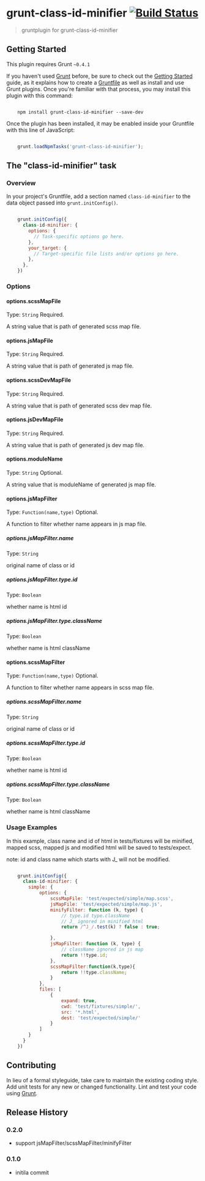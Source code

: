 # grunt-class-id-minifier [![Build Status](https://secure.travis-ci.org/yiminghe/grunt-class-id-minifier.png?branch=master)](https://travis-ci.org/yiminghe/grunt-class-id-minifier)

> gruntplugin for grunt-class-id-minifier

## Getting Started
This plugin requires Grunt `~0.4.1`

If you haven't used [Grunt](http://gruntjs.com/) before,
be sure to check out the [Getting Started](http://gruntjs.com/getting-started) guide,
as it explains how to create a [Gruntfile](http://gruntjs.com/sample-gruntfile)
as well as install and use Grunt plugins. Once you're familiar with that process,
you may install this plugin with this command:

```shell

    npm install grunt-class-id-minifier --save-dev
```

Once the plugin has been installed, it may be enabled inside your Gruntfile with this line of JavaScript:

```js

    grunt.loadNpmTasks('grunt-class-id-minifier');
```

## The "class-id-minifier" task

### Overview
In your project's Gruntfile, add a section named `class-id-minifier` to the data object passed into `grunt.initConfig()`.

``` js

    grunt.initConfig({
      class-id-minifier: {
        options: {
          // Task-specific options go here.
        },
        your_target: {
          // Target-specific file lists and/or options go here.
        },
      },
    })
```

### Options

#### options.scssMapFile
Type: `String`
Required.

A string value that is path of generated scss map file.

#### options.jsMapFile
Type: `String`
Required.

A string value that is path of generated js map file.

#### options.scssDevMapFile
Type: `String`
Required.

A string value that is path of generated scss dev map file.

#### options.jsDevMapFile
Type: `String`
Required.

A string value that is path of generated js dev map file.

#### options.moduleName
Type: `String`
Optional.

A string value that is moduleName of generated js map file.

#### options.jsMapFilter
Type: `Function(name,type)`
Optional.

A function to filter whether name appears in js map file.

##### options.jsMapFilter.name
Type: `String`

original name of class or id

##### options.jsMapFilter.type.id
Type: `Boolean`

whether name is html id

##### options.jsMapFilter.type.className
Type: `Boolean`

whether name is html className


#### options.scssMapFilter
Type: `Function(name,type)`
Optional.

A function to filter whether name appears in scss map file.

##### options.scssMapFilter.name
Type: `String`

original name of class or id

##### options.scssMapFilter.type.id
Type: `Boolean`

whether name is html id

##### options.scssMapFilter.type.className
Type: `Boolean`

whether name is html className


### Usage Examples


In this example, class name and id of html in tests/fixtures will be minified,
mapped scss, mapped js and modified html will be saved to tests/expect.

note: id and class name which starts with J_ will not be modified.

```js

    grunt.initConfig({
      class-id-minifier: {
        simple: {
            options: {
                scssMapFile: 'test/expected/simple/map.scss',
                jsMapFile: 'test/expected/simple/map.js',
                minifyFilter: function (k, type) {
                    // type.id type.className
                    // J_ ignored in minified html
                    return /^J_/.test(k) ? false : true;

                },
                jsMapFilter: function (k, type) {
                    // className ignored in js map
                    return !!type.id;
                },
                scssMapFilter:function(k,type){
                    return !!type.className;
                }
            },
            files: [
                {
                    expand: true,
                    cwd: 'test/fixtures/simple/',
                    src: '*.html',
                    dest: 'test/expected/simple/'
                }
            ]
        }
      }
    })
```

## Contributing
In lieu of a formal styleguide, take care to maintain the existing coding style. Add unit tests for any new or changed functionality. Lint and test your code using [Grunt](http://gruntjs.com/).

## Release History
### 0.2.0

- support jsMapFilter/scssMapFilter/minifyFilter

### 0.1.0

- initila commit
